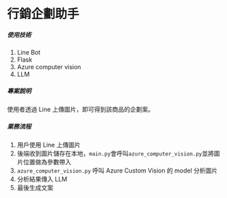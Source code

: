 # 行銷企劃助手

##### 使用技術

1. Line Bot
2. Flask
3. Azure computer vision
4. LLM

##### 專案說明

使用者透過 Line 上傳圖片，即可得到該商品的企劃案。

##### 業務流程

1. 用戶使用 Line 上傳圖片
2. 後端收到圖片儲存在本地，`main.py`會呼叫`azure_computer_vision.py`並將圖片位置做為參數帶入
3. `azure_computer_vision.py` 呼叫 Azure Custom Vision 的 model 分析圖片
4. 分析結果傳入 LLM
5. 最後生成文案
